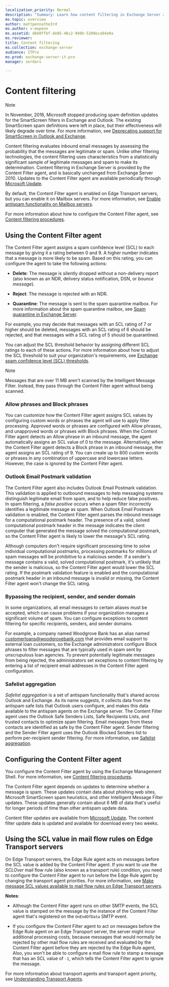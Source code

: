 ```yaml
---
localization_priority: Normal
description: "Summary: Learn how content filtering in Exchange Server 2016 and Exchange Server 2019 evaluates inbound email messages to see if they're legitimate or spam."
ms.topic: overview
author: mattpennathe3rd
ms.author: v-mapenn
ms.assetid: d660ffbf-de05-46c2-940b-5200eca94e0a
ms.reviewer:
title: Content filtering
ms.collection: exchange-server
audience: ITPro
ms.prod: exchange-server-it-pro
manager: serdars

---
```


# Content filtering

> [!NOTE]
> In November, 2016, Microsoft stopped producing spam definition updates for the SmartScreen filters in Exchange and Outlook. The existing SmartScreen spam definitions were left in place, but their effectiveness will likely degrade over time. For more information, see [Deprecating support for SmartScreen in Outlook and Exchange](https://go.microsoft.com/fwlink/p/?linkid=835894).

Content filtering evaluates inbound email messages by assessing the probability that the messages are legitimate or spam. Unlike other filtering technologies, the content filtering uses characteristics from a statistically significant sample of legitimate messages and spam to make its determination. Content filtering in Exchange Server is provided by the Content Filter agent, and is basically unchanged from Exchange Server 2010. Updates to the Content Filter agent are available periodically through [Microsoft Update](https://go.microsoft.com/fwlink/p/?linkId=54836).

By default, the Content Filter agent is enabled on Edge Transport servers, but you can enable it on Mailbox servers. For more information, see [Enable antispam functionality on Mailbox servers](antispam-on-mailbox-servers.md).

For more information about how to configure the Content Filter agent, see [Content filtering procedures](content-filtering-procedures.md).

## Using the Content Filter agent
<a name="Using"> </a>

The Content Filter agent assigns a spam confidence level (SCL) to each message by giving it a rating between 0 and 9. A higher number indicates that a message is more likely to be spam. Based on this rating, you can configure the agent to take the following actions:

- **Delete**: The message is silently dropped without a non-delivery report (also known as an NDR, delivery status notification, DSN, or *bounce message*).

- **Reject**: The message is rejected with an NDR.

- **Quarantine**: The message is sent to the spam quarantine mailbox. For more information about the spam quarantine mailbox, see [Spam quarantine in Exchange Server](spam-quarantine.md).

For example, you may decide that messages with an SCL rating of 7 or higher should be deleted, messages with an SCL rating of 6 should be rejected, and that messages with a SCL rating of 5 should be quarantined.

You can adjust the SCL threshold behavior by assigning different SCL ratings to each of these actions. For more information about how to adjust the SCL threshold to suit your organization's requirements, see [Exchange spam confidence level (SCL) thresholds](scl.md).

> [!NOTE]
> Messages that are over 11 MB aren't scanned by the Intelligent Message Filter. Instead, they pass through the Content Filter agent without being scanned.

### Allow phrases and Block phrases

You can customize how the Content Filter agent assigns SCL values by configuring custom words or phrases the agent will use to apply filter processing. Approved words or phrases are configured with Allow phrases, and unapproved words or phrases with Block phrases. When the Content Filter agent detects an Allow phrase in an inbound message, the agent automatically assigns an SCL value of 0 to the message. Alternatively, when the Content Filter agent detects a Block phrase in an inbound message, the agent assigns an SCL rating of 9. You can create up to 800 custom words or phrases in any combination of uppercase and lowercase letters. However, the case is ignored by the Content Filter agent.

### Outlook Email Postmark validation

The Content Filter agent also includes Outlook Email Postmark validation. This validation is applied to outbound messages to help messaging systems distinguish legitimate email from spam, and to help reduce false positives. In spam filtering, a *false positive* occurs when a spam filter incorrectly identifies a legitimate message as spam. When Outlook Email Postmark validation is enabled, the Content Filter agent parses the inbound message for a computational postmark header. The presence of a valid, solved computational postmark header in the message indicates the client computer that generated the message solved the computational postmark, so the Content Filter agent is likely to lower the message's SCL rating.

Although computers don't require significant processing time to solve individual computational postmarks, processing postmarks for millions of spam messages will be prohibitive to a malicious sender. If a sender's message contains a valid, solved computational postmark, it's unlikely that the sender is malicious, so the Content Filter agent would lower the SCL rating. If the postmark validation feature is enabled and the computational postmark header in an inbound message is invalid or missing, the Content Filter agent won't change the SCL rating.

### Bypassing the recipient, sender, and sender domain

In some organizations, all email messages to certain aliases must be accepted, which can cause problems if your organization manages a significant volume of spam. You can configure exceptions to content filtering for specific recipients, senders, and sender domains.

For example, a company named Woodgrove Bank has an alias named customerloans@woodgrovebank.com that provides email support to external loan customers, so the Exchange administrators configure Block phrases to filter messages that are typically used in spam sent by unscrupulous loan agencies. To prevent potentially legitimate messages from being rejected, the administrators set exceptions to content filtering by entering a list of recipient email addresses in the Content Filter agent configuration.

### Safelist aggregation

 *Safelist aggregation* is a set of antispam functionality that's shared across Outlook and Exchange. As its name suggests, it collects data from the antispam safe lists that Outlook users configure, and makes this data available to the antispam agents on the Exchange server. The Content Filter agent uses the Outlook Safe Senders Lists, Safe Recipients Lists, and trusted contacts to optimize spam filtering. Email messages from these contacts are identified as safe by the Content Filter agent. Sender filtering and the Sender Filter agent uses the Outlook Blocked Senders list to perform per-recipient sender filtering. For more information, see [Safelist aggregation](safelist-aggregation.md).

## Configuring the Content Filter agent
<a name="Configuring"> </a>

You configure the Content Filter agent by using the Exchange Management Shell. For more information, see [Content filtering procedures](content-filtering-procedures.md).

The Content Filter agent depends on updates to determine whether a message is spam. These updates contain data about phishing web sites, Microsoft SmartScreen spam heuristics, and other Intelligent Message Filter updates. These updates generally contain about 6 MB of data that's useful for longer periods of time than other antispam update data.

Content filter updates are available from [Microsoft Update](https://go.microsoft.com/fwlink/p/?linkid=54836). The content filter update data is updated and available for download every two weeks.

## Using the SCL value in mail flow rules on Edge Transport servers
<a name="SCL"> </a>

On Edge Transport servers, the Edge Rule agent acts on messages before the SCL value is added by the Content Filter agent. If you want to use the _SCLOver_ mail flow rule (also known as a transport rule) condition, you need to configure the Content Filter agent to run before the Edge Rule agent by changing the transport agent priorities. For more information, see [Make message SCL values available to mail flow rules on Edge Transport servers](https://technet.microsoft.com/library/67627c31-7b6f-4359-9671-7453c6ea9b73.aspx).

 **Notes**:

- Although the Content Filter agent runs on other SMTP events, the SCL value is stamped on the message by the instance of the Content Filter agent that's registered on the `OnEndOfData` SMTP event.

- If you configure the Content Filter agent to act on messages before the Edge Rule agent on an Edge Transport server, the server might incur additional processing costs, because messages that would normally be rejected by other mail flow rules are received and evaluated by the Content Filter agent before they are rejected by the Edge Rule agent, Also, you won't be able to configure a mail flow rule to stamp a message that has an SCL value of `-1`, which tells the Content Filter agent to ignore the message.

For more information about transport agents and transport agent priority, see [Understanding Transport Agents](https://technet.microsoft.com/library/e7389d63-3172-40d5-bf53-0d7cd7e78340.aspx).
